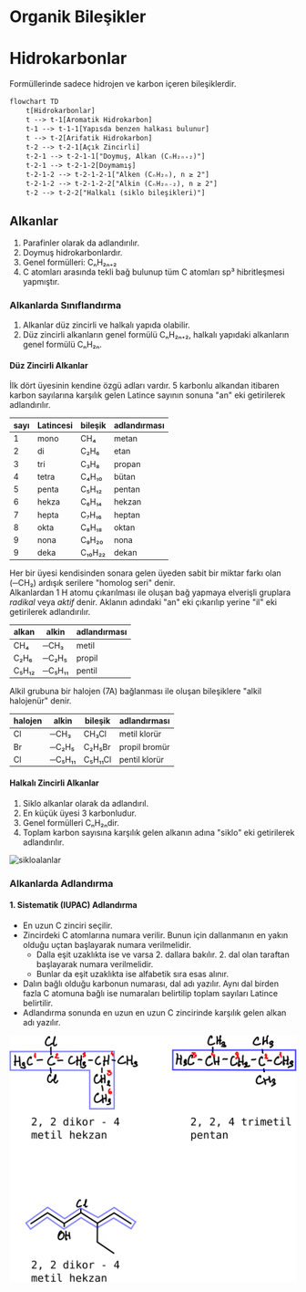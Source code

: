 # Organik Bileşikler

# Hidrokarbonlar
Formüllerinde sadece hidrojen ve karbon içeren bileşiklerdir.

```mermaid
flowchart TD
    t[Hidrokarbonlar]
    t --> t-1[Aromatik Hidrokarbon]
    t-1 --> t-1-1[Yapısda benzen halkası bulunur]
    t --> t-2[Arifatik Hidrokarbon]
    t-2 --> t-2-1[Açık Zincirli]
    t-2-1 --> t-2-1-1["Doymuş, Alkan (CₙH₂ₙ₊₂)"]
    t-2-1 --> t-2-1-2[Doymamış]
    t-2-1-2 --> t-2-1-2-1["Alken (CₙH₂ₙ), n ≥ 2"]
    t-2-1-2 --> t-2-1-2-2["Alkin (CₙH₂ₙ₋₂), n ≥ 2"]
    t-2 --> t-2-2["Halkalı (siklo bileşikleri)"]
```

## Alkanlar
1. Parafinler olarak da adlandırılır.
2. Doymuş hidrokarbonlardır.
3. Genel formülleri: CₙH₂ₙ₊₂
4. C atomları arasında tekli bağ bulunup tüm C atomları sp³ hibritleşmesi yapmıştır.

### Alkanlarda Sınıflandırma
1. Alkanlar düz zincirli ve halkalı yapıda olabilir.
2. Düz zincirli alkanların genel formülü CₙH₂ₙ₊₂, halkalı yapıdaki alkanların genel formülü CₙH₂ₙ.

#### Düz Zincirli Alkanlar
İlk dört üyesinin kendine özgü adları vardır. 5 karbonlu alkandan itibaren karbon sayılarına karşılık gelen Latince sayının sonuna "an" eki getirilerek adlandırılır.

| sayı | Latincesi | bileşik | adlandırması |
|--|--|--|--|
| 1 | mono | CH₄ | metan |
| 2 | di | C₂H₆ | etan |
| 3 | tri | C₃H₈ | propan |
| 4 | tetra | C₄H₁₀ | bütan |
| 5 | penta | C₅H₁₂ | pentan |
| 6 | hekza | C₆H₁₄ | hekzan |
| 7 | hepta | C₇H₁₆ | heptan |
| 8 | okta | C₈H₁₈ | oktan |
| 9 | nona | C₉H₂₀ | nona |
| 9 | deka | C₁₀H₂₂ | dekan |

Her bir üyesi kendisinden sonara gelen üyeden sabit bir miktar farkı olan (─CH₂) ardışık serilere "homolog seri" denir.\
Alkanlardan 1 H atomu çıkarılması ile oluşan bağ yapmaya elverişli gruplara *radikal* veya *aktif*  denir. Aklanın adındaki "an" eki çıkarılıp yerine "il" eki getirilerek adlandırılır.

| alkan | alkin | adlandırması |
|--|--|--|
| CH₄ | ─CH₃ | metil |
| C₂H₆ | ─C₂H₅ | propil |
| C₅H₁₂ | ─C₅H₁₁ | pentil |

Alkil grubuna bir halojen (7A) bağlanması ile oluşan bileşiklere "alkil halojenür" denir.

| halojen | alkin | bileşik | adlandırması |
|--|--|--|--|
| Cl | ─CH₃ | CH₃Cl | metil klorür |
| Br | ─C₂H₅ | C₂H₅Br | propil bromür |
| Cl | ─C₅H₁₁ | C₅H₁₁Cl | pentil klorür |

#### Halkalı Zincirli Alkanlar
1. Siklo alkanlar olarak da adlandırıl. 
2. En küçük üyesi 3 karbonludur.
3. Genel formülleri CₙH₂ₙdir. 
4. Toplam karbon sayısına karşılık gelen alkanın adına "siklo" eki getirilerek adlandırılır.

![sikloalanlar](img/sikloalkanlar.svg) 

### Alkanlarda Adlandırma
#### 1. Sistematik (IUPAC) Adlandırma
- En uzun C zinciri seçilir.
- Zincirdeki C atomlarına numara verilir. Bunun için dallanmanın en yakın olduğu uçtan başlayarak numara verilmelidir.
  - Dalla eşit uzaklıkta ise ve varsa 2. dallara bakılır. 2. dal olan taraftan başlayarak numara verilmelidir.
  - Bunlar da eşit uzaklıkta ise alfabetik sıra esas alınır.
- Dalın bağlı olduğu karbonun numarası, dal adı yazılır. Aynı dal birden fazla C atomuna bağlı ise numaraları belirtilip toplam sayıları Latince belirtilir.
- Adlandırma sonunda en uzun en uzun C zincirinde karşılık gelen alkan adı yazılır.

![alkanlarda-adlandırma-1](img/alkanlarda-adlandırma-1.svg) 

